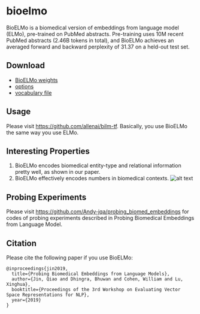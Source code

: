 # bioelmo
BioELMo is a biomedical version of embeddings from language model (ELMo), pre-trained on PubMed abstracts. Pre-training uses 10M recent PubMed abstracts (2.46B tokens in total), and BioELMo achieves an averaged forward and backward perplexity of 31.37 on a held-out test set.

## Download
- [BioELMo weights](https://drive.google.com/file/d/1CHRd5YQrt3ys64WfJkJR1KX72-2CaT4I/view?usp=sharing)
- [options](https://drive.google.com/file/d/19sLZ1NhUtD_bMgTstSRWoVDx6Vm-T8Qt/view?usp=sharing)
- [vocabulary file](https://drive.google.com/file/d/15cXEVoRhUQ9oBnHVFP3nx6GQozczgxgP/view?usp=sharing)

## Usage
Please visit https://github.com/allenai/bilm-tf. Basically, you use BioELMo the same way you use ELMo.

## Interesting Properties
1. BioELMo encodes biomedical entity-type and relational information pretty well, as shown in our paper.
2. BioELMo effectively encodes numbers in biomedical contexts. ![alt text](https://www.google.com/images/branding/googlelogo/2x/googlelogo_color_272x92dp.png "demo")

## Probing Experiments
Please visit https://github.com/Andy-jqa/probing_biomed_embeddings for codes of probing experiments described in Probing Biomedical Embeddings from Language Model.

## Citation
Please cite the following paper if you use BioELMo:
```
@inproceedings{jin2019,
  title={Probing Biomedical Embeddings from Language Models},
  author={Jin, Qiao and Dhingra, Bhuwan and Cohen, William and Lu, Xinghua},
  booktitle={Proceedings of the 3rd Workshop on Evaluating Vector Space Representations for NLP},
  year={2019}
}
```

